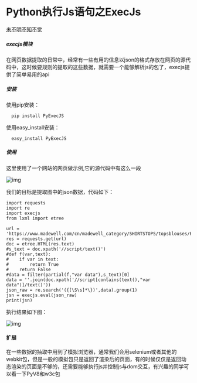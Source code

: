 # Python执行Js语句之ExecJs

[未不明不知不觉](https://www.jianshu.com/u/6a2cdcdb3ba6)

##### execjs模块

在网页数据提取的日常中，经常有一些有用的信息以json的格式存放在网页的源代码中，这时候要规则的提取的这些数据，就需要一个能够解析js的包了，execjs提供了简单易用的api

##### 安装

使用pip安装：

```
  pip install PyExecJS
```

使用easy_install安装：

```
  easy_install PyExecJS
```

##### 使用

这里使用了一个网站的网页做示例,它的源代码中有这么一段

 

![img](https://upload-images.jianshu.io/upload_images/944794-824ea85f2dad76a6.png?imageMogr2/auto-orient/strip%7CimageView2/2/w/538)

 

我们的目标是提取图中的json数据，代码如下：

```
import requests
import re
import execjs
from lxml import etree

url = 'https://www.madewell.com/cn/madewell_category/SHIRTSTOPS/topsblouses/PRDOVR~F9375/F9375.jsp'
res = requests.get(url)
doc = etree.HTML(res.text)
#s_text = doc.xpath('//script/text()')
#def f(var,text):
#    if var in text:
#        return True
#    return False
#data = filter(partial(f,"var data"),s_text)[0]
data = ''.join(doc.xpath('//script[contains(text(),"var data")]/text()'))
json_raw = re.search('({[\S\s]*\})',data).group(1)
jsn = execjs.eval(json_raw)
print(jsn)
```

执行结果如下图：

 

![img](https://upload-images.jianshu.io/upload_images/944794-52b4909818a894fa.png?imageMogr2/auto-orient/strip%7CimageView2/2/w/527)

#### 扩展

在一些数据的抽取中用到了模拟浏览器，通常我们会用selenium或者其他的webkit包，但是一般的模拟包只是返回了渲染后的页面，有的时候仅仅是返回动态渲染的页面是不够的，还需要能够执行js并控制js与dom交互，有兴趣的同学可以看一下PyV8和w3c包